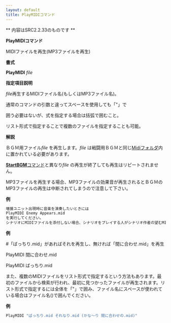 ```yaml
---
layout: default
title: PlayMIDIコマンド
---
```

** 内容はSRC2.2.33のものです **

**PlayMIDIコマンド**

MIDIファイルを再生(MP3ファイルを再生)

**書式**

**PlayMIDI** *file*

**指定項目説明**

*file*再生するMIDIファイル名(もしくはMP3ファイル名)。

通常のコマンドの引数と違ってスペースを使用しても「"」で

囲う必要はないが、式を指定する場合は括弧で囲むこと。

リスト形式で指定することで複数のファイルを指定することも可能。

**解説**

ＢＧＭ用ファイル*file* を再生します。*file* は戦闘用ＢＧＭと同じ[Midiフォルダ](Midiフォルダ.md)内に置かれている必要があります。

[**StartBGM**コマンド](StartBGMコマンド.md)と異なり*file* の再生が終了しても再生はリピートされません。

MP3ファイルを再生する場合、MP3ファイルの効果音が再生されるとＢＧＭのMP3ファイルの再生は中断されてしまうので注意して下さい。

**例**
```sh
増援ユニット出現時に音楽を演奏したいときには
PlayMIDI Enemy Appears.mid
を実行してください。
シナリオにMIDIファイルを添付しない場合、シナリオをプレイする人がシナリオ作者の望むMIDIファイルを持っているかどうかは分かりません。このような場合、**PlayMIDI**コマンドを列挙して再生するMIDIファイルを複数指定することでMIDIファイルが全く再生されないという危険性を下げることが出来ます。このとき、後ろの**PlayMIDI**コマンドに指定されたMIDIファイルほど優先度が高くなります。
```

**例**

#「ばっちり.mid」があればそれを再生し、無ければ「間に合わせ.mid」を再生

PlayMIDI 間に合わせ.mid

PlayMIDI ばっちり.mid

また、複数のMIDIファイルをリスト形式で指定するという方法もあります。最初のファイルから検索が行われ、最初に見つかったファイルが再生されます。リスト形式で指定するには全体を「"」で囲み、ファイル名にスペースが使われている場合はファイル名()で囲んでください。

**例**
```sh
PlayMIDI "ばっちり.mid それなり.mid (かな～り 間に合わせの.mid)"
```


